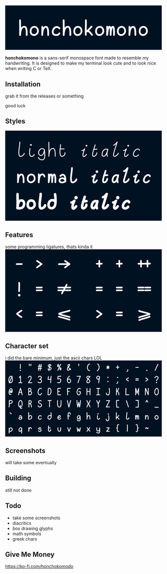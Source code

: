 <p align="center"> <img src="images/big.svg" title="big title"> </p>

**honchokomono** is a sans-serif monospace font made to resemble my handwriting.
It is designed to make my terminal look cute and to look nice when writing C or
TeX.

## Installation

grab it from the releases or something

good luck

## Styles

<img src="images/styles.svg" title="styles">

## Features

some programming ligatures, thats kinda it
<img src="images/ligatures.svg" title="features">

## Character set

i did the bare minimum, just the ascii chars LOL
<img src="images/ascii.svg" title="ascii chars">

## Screenshots

will take some eventually

## Building

still not done

## Todo

 - take some screenshots
 - diacritics
 - box drawing glyphs
 - math symbols
 - greek chars

## Give Me Money

https://ko-fi.com/honchokomodo
